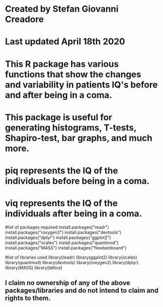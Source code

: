 # Created by Stefan Giovanni Creadore
# Last updated April 18th 2020

# This R package has various functions that show the changes and variability in patients IQ's before and after being in a coma. 
# This package is useful for generating histograms, T-tests, Shapiro-test, bar graphs, and much more.


# piq represents the IQ of the individuals before being in a coma.
# viq represents the IQ of the individuals after being in a coma.

#list of packages required
install.packages("readr")
install.packages("roxygen2")
install.packages("devtools")
install.packages("dplyr")
install.packages("ggplot2")
install.packages("scales")
install.packages("quantmod")
install.packages("MASS")
install.packages("flexdashboard")

#list of libraries used
library(readr)
library(ggplot2)
library(scales)
library(quantmod)
library(devtools)
library(roxygen2)
library(dplyr)
library(MASS)
library(lattice)

## I claim no ownership of any of the above packages/libraries and do not intend to claim and rights to them. ##
